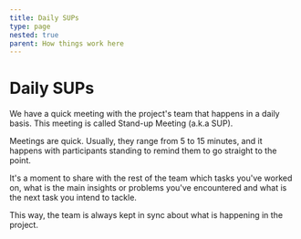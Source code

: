 ```yaml
---
title: Daily SUPs
type: page
nested: true
parent: How things work here
---
```


# Daily SUPs

We have a quick meeting with the project's team that happens in a daily basis. This meeting is called Stand-up Meeting (a.k.a SUP).

Meetings are quick. Usually, they range from 5 to 15 minutes, and it happens with participants standing to remind them to go straight to the point.

It's a moment to share with the rest of the team which tasks you've worked on, what is the main insights or problems you've encountered and what is the next task you intend to tackle.

This way, the team is always kept in sync about what is happening in the project.
